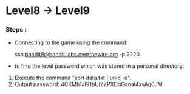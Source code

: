 # Level8 -> Level9

### Steps :
-  Connecting to the game using the command:
    
    ssh bandit8@bandit.labs.overthewire.org -p 2220


-  to find the level password which was stored in a personal directory:
1. Execute the command "sort data.txt | uniq -u".
2. Output password: 4CKMh1JI91bUIZZPXDqGanal4xvAg0JM